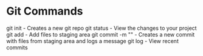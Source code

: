 # Git Commands


git init - Creates a new git repo
git status - View the changes to your project
git add - Add files to staging area 
git commit -m "" - Creates a new commit with files from staging area and logs a message
git log - View recent commits  